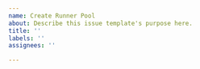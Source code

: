 ```yaml
---
name: Create Runner Pool
about: Describe this issue template's purpose here.
title: ''
labels: ''
assignees: ''

---
```



